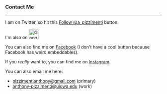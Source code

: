 ### Contact Me
-----

I am on Twitter, so hit this <a href="https://twitter.com/a_pizzimenti" class="twitter-follow-button" data-show-count="false" data-show-screen-name="false">Follow @a_pizzimenti</a> button.
<script>!function(d,s,id){var js,fjs=d.getElementsByTagName(s)[0],p=/^http:/.test(d.location)?'http':'https';if(!d.getElementById(id)){js=d.createElement(s);js.id=id;js.src=p+'://platform.twitter.com/widgets.js';fjs.parentNode.insertBefore(js,fjs);}}(document, 'script', 'twitter-wjs');</script>

I'm also on <a href="//plus.google.com/u/0/112585379515479404991?prsrc=3"
   rel="publisher" target="_top" style="text-decoration:none;">
<img src="//ssl.gstatic.com/images/icons/gplus-32.png" alt="Google+" style="border:0;width:32px;height:32px;"/>
</a>

You can also find me on [Facebook](http://facebook.com/anthony.pizzimenti2) (I don't have a cool button because Facebook has weird embeddables).

If you _really_ want to, you can find me on [Instagram](https://www.instagram.com/apizzimenti/).

You can also email me here:
* pizzimentianthony@gmail.com (primary)
* anthony-pizzimenti@uiowa.edu (work)
